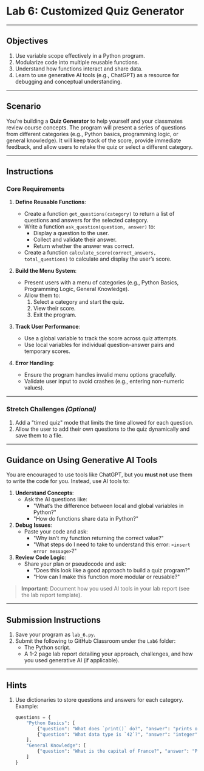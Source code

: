 # **Lab 6: Customized Quiz Generator**

---

## **Objectives**
1. Use variable scope effectively in a Python program.
2. Modularize code into multiple reusable functions.
3. Understand how functions interact and share data.
4. Learn to use generative AI tools (e.g., ChatGPT) as a resource for debugging and conceptual understanding.

---

## **Scenario**
You’re building a **Quiz Generator** to help yourself and your classmates review course concepts. The program will present a series of questions from different categories (e.g., Python basics, programming logic, or general knowledge). It will keep track of the score, provide immediate feedback, and allow users to retake the quiz or select a different category.

---

## **Instructions**

### **Core Requirements**
1. **Define Reusable Functions**:
   - Create a function `get_questions(category)` to return a list of questions and answers for the selected category.
   - Write a function `ask_question(question, answer)` to:
     - Display a question to the user.
     - Collect and validate their answer.
     - Return whether the answer was correct.
   - Create a function `calculate_score(correct_answers, total_questions)` to calculate and display the user’s score.

2. **Build the Menu System**:
   - Present users with a menu of categories (e.g., Python Basics, Programming Logic, General Knowledge).
   - Allow them to:
     1. Select a category and start the quiz.
     2. View their score.
     3. Exit the program.

3. **Track User Performance**:
   - Use a global variable to track the score across quiz attempts.
   - Use local variables for individual question-answer pairs and temporary scores.

4. **Error Handling**:
   - Ensure the program handles invalid menu options gracefully.
   - Validate user input to avoid crashes (e.g., entering non-numeric values).

---

### **Stretch Challenges** *(Optional)*
1. Add a "timed quiz" mode that limits the time allowed for each question.
2. Allow the user to add their own questions to the quiz dynamically and save them to a file.

---

## **Guidance on Using Generative AI Tools**
You are encouraged to use tools like ChatGPT, but you **must not** use them to write the code for you. Instead, use AI tools to:
1. **Understand Concepts**:
   - Ask the AI questions like:
     - "What’s the difference between local and global variables in Python?"
     - "How do functions share data in Python?"
2. **Debug Issues**:
   - Paste your code and ask:
     - "Why isn’t my function returning the correct value?"
     - "What steps do I need to take to understand this error: `<insert error message>`?"
3. **Review Code Logic**:
   - Share your plan or pseudocode and ask:
     - "Does this look like a good approach to build a quiz program?"
     - "How can I make this function more modular or reusable?"

> **Important**: Document how you used AI tools in your lab report (see the lab report template).

---

## **Submission Instructions**
1. Save your program as `lab_6.py`.
2. Submit the following to GitHub Classroom under the `Lab6` folder:
   - The Python script.
   - A 1-2 page lab report detailing your approach, challenges, and how you used generative AI (if applicable).

---

## **Hints**
1. Use dictionaries to store questions and answers for each category. Example:
   ```python
   questions = {
       "Python Basics": [
           {"question": "What does `print()` do?", "answer": "prints output"},
           {"question": "What data type is `42`?", "answer": "integer"}
       ],
       "General Knowledge": [
           {"question": "What is the capital of France?", "answer": "Paris"}
       ]
   }

